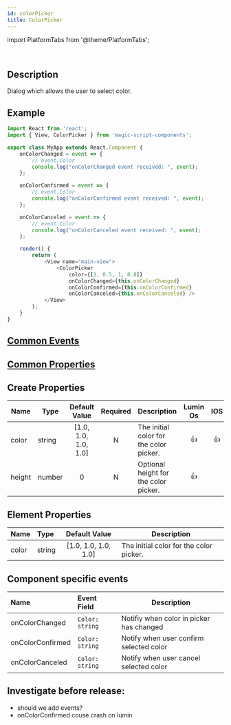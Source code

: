 ```yaml
---
id: colorPicker
title: ColorPicker
---
```


import PlatformTabs from '@theme/PlatformTabs';

<PlatformTabs component='colorpicker' />​


## Description

Dialog which allows the user to select color.

## Example

```javascript
import React from 'react';
import { View, ColorPicker } from 'magic-script-components';

export class MyApp extends React.Component {
    onColorChanged = event => {
        // event.Color
        console.log("onColorChanged event received: ", event);
    };

    onColorConfirmed = event => {
        // event.Color
        console.log("onColorConfirmed event received: ", event);
    };

    onColorCanceled = event => {
        // event.Color
        console.log("onColorCanceled event received: ", event);
    };

    render() {
        return (
            <View name="main-view">
                <ColorPicker
                    color={[1, 0.5, 1, 0.8]}
                    onColorChanged={this.onColorChanged}
                    onColorConfirmed={this.onColorConfirmed}
                    onColorCanceled={this.onColorCanceled} />
            </View>
        );
    }
}
```

## [Common Events](../events/CommonEvents.md)

## [Common Properties](../types/Properties.md)

## Create Properties
| Name   | Type   |    Default Value     | Required | Description                             | Lumin Os |  IOS  | Android |
| ------ | ------ | :------------------: | :------: | --------------------------------------- | :------: | :---: | :-----: |
| color  | string | [1.0, 1.0, 1.0, 1.0] |    N     | The initial color for the color picker. |    👍    |  👍   |   👍    |
| height | number |          0           |    N     | Optional height for the color picker.   |    👍    |       |         |

## Element Properties

| Name  | Type   |    Default Value     | Description                             |
| :---- | :----- | :------------------: | --------------------------------------- |
| color | string | [1.0, 1.0, 1.0, 1.0] | The initial color for the color picker. |

## Component specific events
| Name             | Event Field     | Description                              |
| :--------------- | :-------------- | ---------------------------------------- |
| onColorChanged   | `Color: string` | Notifiy when color in picker has changed |
| onColorConfirmed | `Color: string` | Notify when user confirm selected color  |
| onColorCanceled  | `Color: string` | Notify when user cancel selected color   |

## Investigate before release:
- should we add events?
- onColorConfirmed couse crash on lumin